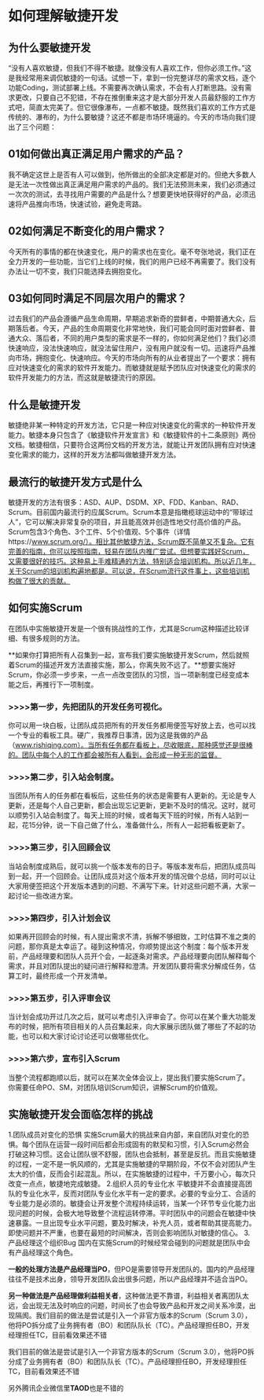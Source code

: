 # 如何理解敏捷开发

## 为什么要敏捷开发

“没有人喜欢敏捷，但我们不得不敏捷。就像没有人喜欢工作，但你必须工作。”这是我经常用来调侃敏捷的一句话。试想一下，拿到一份完整详尽的需求文档，逐个功能Coding，测试部署上线。不需要再次确认需求，不会有人打断思路。没有需求更改，只要自己不犯错，不存在推倒重来这才是大部分开发人员最舒服的工作方式吧，简直太完美了。但它很像瀑布，一点都不敏捷。既然我们喜欢的工作方式是传统的、瀑布的，为什么要敏捷？这还不都是市场环境逼的。今天的市场向我们提出了三个问题：

## 01如何做出真正满足用户需求的产品？

我不确定这世上是否有人可以做到，他所做出的全部决定都是对的。但绝大多数人是无法一次性做出真正满足用户需求的产品的。我们无法预测未来，我们必须通过一次次的测试，去寻找用户需要的产品是什么？想要更快地获得好的产品，必须迅速将产品推向市场，快速试验，避免走弯路。

## 02如何满足不断变化的用户需求？

今天所有的事情的都在快速变化，用户的需求也在变化。毫不夸张地说，我们正在全力开发的一些功能，当它们上线的时候，我们的用户已经不再需要了。我们没有办法让一切不变，我们只能选择去拥抱变化。

## 03如何同时满足不同层次用户的需求？

过去我们的产品会遵循产品生命周期，早期追求新奇的尝鲜者，中期普通大众，后期落后者。今天，产品的生命周期变化非常地快，我们可能会同时面对尝鲜者、普通大众、落后者，不同的用户类型的需求是不一样的，你如何满足他们？我们必须快速响应，没法快速响应，就没法留住用户，没有用户就没有一切。迅速将产品推向市场，拥抱变化、快速响应。今天的市场向所有的从业者提出了一个要求：拥有应对快速变化的需求的软件开发能力。而敏捷就是赋予团队应对快速变化的需求的软件开发能力的方法，而这就是敏捷流行的原因。

## 什么是敏捷开发

敏捷绝非某一种特定的开发方法，它只是一种应对快速变化的需求的一种软件开发能力。敏捷本身只包含了《敏捷软件开发宣言》和《敏捷软件的十二条原则》两份文档。敏捷相信，只要符合这两份文档的开发方法，就能让开发团队拥有应对快速变化需求的能力，这样的开发方法都叫做敏捷开发方法。

## 最流行的敏捷开发方式是什么

敏捷开发的方法有很多：ASD、AUP、DSDM、XP、FDD、Kanban、RAD、Scrum。目前国内最流行的应属Scrum。Scrum本意是指橄榄球运动中的“带球过人”，它可以解决非常复杂的项目，并且能高效并创造性地交付高价值的产品。Scrum包含3个角色、3个工件、5个价值观、5个事件（详情https://www.scrum.org/）。相比其他敏捷方法，Scrum既不简单又不复杂。它有完善的指南，你可以按照指南，轻易在团队内推广尝试。但想要实践好Scrum，又需要很好的技巧。这种易上手难精通的方法，特别适合培训机构。所以近几年，关于Scrum的培训机构遍地都是。可以说，在Scrum流行这件事上，这些培训机构做了很大的贡献。

## 如何实施Scrum

在团队中实施敏捷开发是一个很有挑战性的工作，尤其是Scrum这种描述比较详细、有很多规则的方法。

**如果你打算把所有人召集到一起，宣布我们要实施敏捷开发Scrum，然后就照着Scrum的描述开发方法直接实施，那么，你离失败不远了。**想要实施好Scrum，你必须一步步来，一点一点改变团队的习惯，当一项新制度已经变成本能之后，再推行下一项制度。

### >>>>第一步，先把团队的开发任务可视化。

你可以用一块白板，让团队成员把所有的开发任务都用便签写好放上去，也可以找一个专业的看板工具。硬广，我推荐日事清，因为这是我做的产品（www.rishiqing.com）。当所有任务都在看板上，尽收眼底，那种感觉还是很棒的。团队中每个人的工作都会被所有人看到，会形成一种无形的监督。

### >>>>第二步，引入站会制度。

当团队所有人的任务都在看板后，这些任务的状态是需要有人更新的。无论是专人更新，还是每个人自己更新，都会出现忘记更新，更新不及时的情况。这时，就可以顺势引入站会制度了。每天上班的时候，或者每天下班的时候，所有人站到一起，花15分钟，说一下自己做了什么，准备做什么，所有人一起把看板更新了。

### >>>>第三步，引入回顾会议

当站会制度成熟后，就可以挑一个版本发布的日子。等版本发布后，把团队成员叫到一起，开一个回顾会。让团队成员对这个版本开发的情况做个总结，同时可以让大家用便签把这个开发版本遇到的问题、不满写下来。针对这些问题不满，大家一起讨论一些改进方案。

### >>>>第四步，引入计划会议

如果再开回顾会的时候，有人提出需求不清，拆解不够细致，工时估算不准之类的问题，那你真是太幸运了。碰到这种情况，你顺势提出这个制度：每个版本开发前，产品经理要和团队人员开个会，一起逐条对需求。产品经理要向团队解释每个需求，并且对团队提出的疑问进行解释和澄清。开发团队要将需求分解成任务，估算工时，最终形成一个开发清单。

### >>>>第五步，引入评审会议

当计划会成功开过几次之后，就可以考虑引入评审会了。你可以在某个重大功能发布的时候，把所有项目相关的人员召集起来，向大家展示团队做了哪些了不起的功能，也可以和大家讨论讨论还可以做哪些优化。

### >>>>第六步，宣布引入Scrum

当整个流程都跑顺以后，就可以在某次全体会议上，提出我们要实施Scrum了。你需要任命PO、SM，对团队培训Scrum知识，讲解Scrum的价值观。

## 实施敏捷开发会面临怎样的挑战

1.团队成员对变化的恐惧
实施Scrum最大的挑战来自内部，来自团队对变化的恐惧。每个团队在运营一段时间后都会形成固有的默契和习惯，引入Scrum必然会打破这种习惯。这会让团队很不舒服，团队也会抵制，甚至是反抗。而且实施敏捷的过程，一定不是一帆风顺的，尤其是实施敏捷的早期阶段，不仅不会对团队产生太大的价值，反而会引起混乱。所以，在实施敏捷的过程中，千万要小心，每次只改变一点点，敏捷地完成敏捷。
2.组织人员的专业化水
平敏捷并不会直接提高团队的专业化水平，反而对团队专业化水平有一定的要求。必要的专业分工、合适的专业能力是必须的。敏捷会让开发整个流程持续运转，当某一个环节专业化能力出现问题的时候，会极大地导致整个流程运转停滞。平时团队中的问题会在敏捷中快速暴露。一旦出现专业水平问题，要及时解决，补充人员，或者帮助其提高能力。即使问题并不严重，也要在最短的时间解决，否则会影响团队对敏捷的信心。
3.产品经理这个组织Bug
国内在实施Scrum的时候经常会碰到的问题就是团队中会有产品经理这个角色。

**一般的处理方法是产品经理当PO**，但PO是需要领导开发团队的。国内的产品经理往往不是技术出身，领导开发团队会出很多问题，所以产品经理并不适合当PO。

**另一种做法是产品经理做利益相关者**，这种做法更不靠谱，利益相关者离团队太远，会出现无法及时响应的问题，时间长了也会导致产品和开发之间关系冷漠，出现隔阂。我们目前的做法是尝试是引入一个非官方版本的Scrum（Scrum 3.0），他将PO拆分成了业务拥有者（BO）和团队队长（TC）。产品经理担任BO，开发经理担任TC，目前看效果还不错

我们目前的做法是尝试是引入一个非官方版本的Scrum（Scrum 3.0），他将PO拆分成了业务拥有者（BO）和团队队长（TC）。产品经理担任BO，开发经理担任TC，目前看效果还不错

另外腾讯企业微信里**TAOD**也是不错的